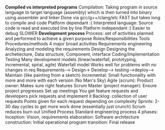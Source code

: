 **Compiled vs interpreted programs**
Compilation:
    Taking program in source language to target language (assembly) which is then turned into binary using assembler and linker
    Done via gcc/g++/clang/etc
    FAST but takes long to compile and code
    Platform dependant :(
Interpreted language:
    Source code is read and executed line by line
    Platform independant :)
    Easier to debug
    SLOWER
**Development process**
Process: set of activities planned and performed to achieve a given purpose
    Roles/Responsibilities
    Tools
    Procedures/methods
4 major broad activities
    Requirements engineering
        Analyzing and modeling the requirements
    Design
        Designing the archetiecture, Data structure, Component, interface
    Coding/Implementation
    Testing
Many development models (linear/waterfall, prototyping, incremental, spiral, agile)
Waterfall model
    Works well for problems with no changes in req
    Requirements--> Design-> Develop--> testing-->deploy--> Maintain (like painting from a sketch)
Incremental:
    Small functionality with more and more with each version (No Man's Sky)
Agile (scrum):
    Product owner: 
        Makes sure right features
    Scrum Master (project manager):
        Ensure project progresses
        Set up meetings
    You get feature requests and developers pick requests and implement it
    Backlog: collection of user requests
    Points given for each request depending on complexity
    Sprints: 2-30 day cycles to get more work done (essentially just crunch)
    Scrum reduces burn out
Unified Process
    Standard engineering process
    4 phases: 
        Inception: Vision, requirements
        elaboration: Software architecture
        construction: Initial operational program
        transition: Final release
        